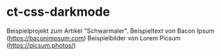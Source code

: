 # ct-css-darkmode

Beispielprojekt zum Artikel "Schwarmaler".
Beispieltext von Bacon Ipsum (https://baconimpsum.com)
Beispielbilder von Lorem Picsum (https://picsum.photos/)
